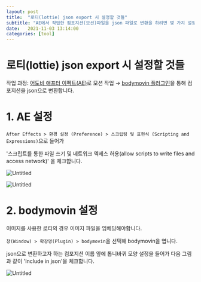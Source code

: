 ```yaml
---
layout: post
title:  "로티(lottie) json export 시 설정할 것들"
subtitle: "AE에서 작업한 컴포지션(모션)파일을 json 파일로 변환을 하려면 몇 가지 설정을 바꿔야할 필요가 있습니다."
date:   2021-11-03 13:14:00
categories: [tool]
---
```


# 로티(lottie) json export 시 설정할 것들

작업 과정:
[어도비 애프터 이펙트(AE)](https://www.adobe.com/kr/products/aftereffects.html)로 모션 작업 → [bodymovin 플러그인](https://exchange.adobe.com/creativecloud.details.12557.bodymovin.html)을 통해 컴포지션을 json으로 변환합니다.

# 1. AE 설정

`After Effects > 환경 설정 (Preference) > 스크립팅 및 표현식 (Scripting and Expressions)`으로 들어가 

'스크립트를 통한 파일 쓰기 및 네트워크 엑세스 허용(allow scripts to write files and access network)' 을 체크합니다.

![Untitled](%E1%84%85%E1%85%A9%E1%84%90%E1%85%B5(lottie)%20json%20export%20%E1%84%89%E1%85%B5%20%E1%84%89%E1%85%A5%E1%86%AF%E1%84%8C%E1%85%A5%E1%86%BC%E1%84%92%E1%85%A1%E1%86%AF%20%E1%84%80%E1%85%A5%E1%86%BA%E1%84%83%E1%85%B3%E1%86%AF%2058d99d109c244fd3972a521171c9cbaf/Untitled.png)

![Untitled](%E1%84%85%E1%85%A9%E1%84%90%E1%85%B5(lottie)%20json%20export%20%E1%84%89%E1%85%B5%20%E1%84%89%E1%85%A5%E1%86%AF%E1%84%8C%E1%85%A5%E1%86%BC%E1%84%92%E1%85%A1%E1%86%AF%20%E1%84%80%E1%85%A5%E1%86%BA%E1%84%83%E1%85%B3%E1%86%AF%2058d99d109c244fd3972a521171c9cbaf/Untitled%201.png)

# 2. bodymovin 설정

이미지를 사용한 로티의 경우 이미지 파일을 임베딩해야합니다.

`창(Window) > 확장명(Plugin) > bodymovin`을 선택해 bodymovin을 엽니다.

json으로 변환하고자 하는 컴포지션 이름 옆에 톱니바퀴 모양 설정을 들어가 다음 그림과 같이 'Include in json'을 체크합니다.

![Untitled](%E1%84%85%E1%85%A9%E1%84%90%E1%85%B5(lottie)%20json%20export%20%E1%84%89%E1%85%B5%20%E1%84%89%E1%85%A5%E1%86%AF%E1%84%8C%E1%85%A5%E1%86%BC%E1%84%92%E1%85%A1%E1%86%AF%20%E1%84%80%E1%85%A5%E1%86%BA%E1%84%83%E1%85%B3%E1%86%AF%2058d99d109c244fd3972a521171c9cbaf/Untitled%202.png)